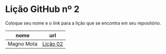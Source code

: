 # Lição GitHub nº 2

Coloque seu nome e o *link* para a lição que se encontra em seu repositório.

nome | url
--- | ---
Magno Mota|[Lição 02](https://github.com/Magno00/texto-markdown/tree/main)
